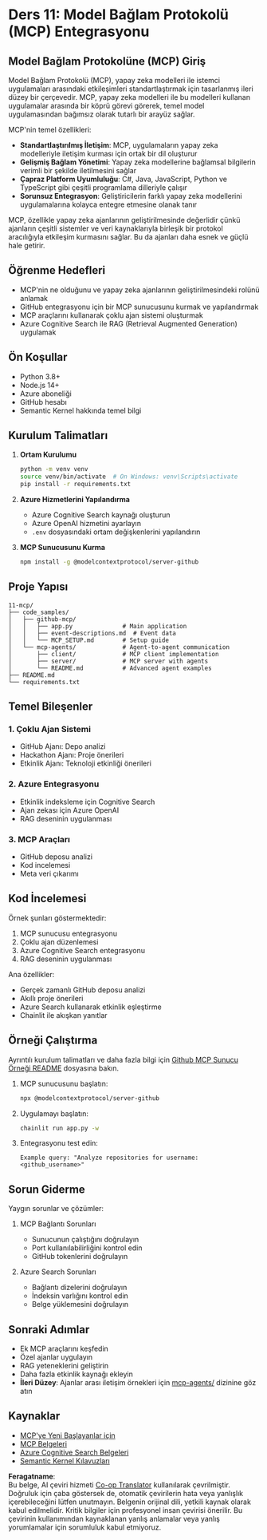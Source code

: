 <!--
CO_OP_TRANSLATOR_METADATA:
{
  "original_hash": "e255edb8423b34b4bba20263ef38f208",
  "translation_date": "2025-07-24T08:22:35+00:00",
  "source_file": "11-mcp/README.md",
  "language_code": "tr"
}
-->
# Ders 11: Model Bağlam Protokolü (MCP) Entegrasyonu

## Model Bağlam Protokolüne (MCP) Giriş

Model Bağlam Protokolü (MCP), yapay zeka modelleri ile istemci uygulamaları arasındaki etkileşimleri standartlaştırmak için tasarlanmış ileri düzey bir çerçevedir. MCP, yapay zeka modelleri ile bu modelleri kullanan uygulamalar arasında bir köprü görevi görerek, temel model uygulamasından bağımsız olarak tutarlı bir arayüz sağlar.

MCP'nin temel özellikleri:

- **Standartlaştırılmış İletişim**: MCP, uygulamaların yapay zeka modelleriyle iletişim kurması için ortak bir dil oluşturur  
- **Gelişmiş Bağlam Yönetimi**: Yapay zeka modellerine bağlamsal bilgilerin verimli bir şekilde iletilmesini sağlar  
- **Çapraz Platform Uyumluluğu**: C#, Java, JavaScript, Python ve TypeScript gibi çeşitli programlama dilleriyle çalışır  
- **Sorunsuz Entegrasyon**: Geliştiricilerin farklı yapay zeka modellerini uygulamalarına kolayca entegre etmesine olanak tanır  

MCP, özellikle yapay zeka ajanlarının geliştirilmesinde değerlidir çünkü ajanların çeşitli sistemler ve veri kaynaklarıyla birleşik bir protokol aracılığıyla etkileşim kurmasını sağlar. Bu da ajanları daha esnek ve güçlü hale getirir.

## Öğrenme Hedefleri
- MCP'nin ne olduğunu ve yapay zeka ajanlarının geliştirilmesindeki rolünü anlamak  
- GitHub entegrasyonu için bir MCP sunucusunu kurmak ve yapılandırmak  
- MCP araçlarını kullanarak çoklu ajan sistemi oluşturmak  
- Azure Cognitive Search ile RAG (Retrieval Augmented Generation) uygulamak  

## Ön Koşullar
- Python 3.8+  
- Node.js 14+  
- Azure aboneliği  
- GitHub hesabı  
- Semantic Kernel hakkında temel bilgi  

## Kurulum Talimatları

1. **Ortam Kurulumu**  
   ```bash
   python -m venv venv
   source venv/bin/activate  # On Windows: venv\Scripts\activate
   pip install -r requirements.txt
   ```

2. **Azure Hizmetlerini Yapılandırma**  
   - Azure Cognitive Search kaynağı oluşturun  
   - Azure OpenAI hizmetini ayarlayın  
   - `.env` dosyasındaki ortam değişkenlerini yapılandırın  

3. **MCP Sunucusunu Kurma**  
   ```bash
   npm install -g @modelcontextprotocol/server-github
   ```

## Proje Yapısı

```
11-mcp/
├── code_samples/
│   ├── github-mcp/
│   │   ├── app.py              # Main application
│   │   ├── event-descriptions.md  # Event data
│   │   └── MCP_SETUP.md        # Setup guide
│   └── mcp-agents/             # Agent-to-agent communication
│       ├── client/             # MCP client implementation
│       ├── server/             # MCP server with agents
│       └── README.md           # Advanced agent examples
├── README.md
└── requirements.txt
```

## Temel Bileşenler

### 1. Çoklu Ajan Sistemi
- GitHub Ajanı: Depo analizi  
- Hackathon Ajanı: Proje önerileri  
- Etkinlik Ajanı: Teknoloji etkinliği önerileri  

### 2. Azure Entegrasyonu
- Etkinlik indeksleme için Cognitive Search  
- Ajan zekası için Azure OpenAI  
- RAG deseninin uygulanması  

### 3. MCP Araçları
- GitHub deposu analizi  
- Kod incelemesi  
- Meta veri çıkarımı  

## Kod İncelemesi

Örnek şunları göstermektedir:  
1. MCP sunucusu entegrasyonu  
2. Çoklu ajan düzenlemesi  
3. Azure Cognitive Search entegrasyonu  
4. RAG deseninin uygulanması  

Ana özellikler:  
- Gerçek zamanlı GitHub deposu analizi  
- Akıllı proje önerileri  
- Azure Search kullanarak etkinlik eşleştirme  
- Chainlit ile akışkan yanıtlar  

## Örneği Çalıştırma

Ayrıntılı kurulum talimatları ve daha fazla bilgi için [Github MCP Sunucu Örneği README](./code_samples/github-mcp/README.md) dosyasına bakın.

1. MCP sunucusunu başlatın:  
   ```bash
   npx @modelcontextprotocol/server-github
   ```

2. Uygulamayı başlatın:  
   ```bash
   chainlit run app.py -w
   ```

3. Entegrasyonu test edin:  
   ```
   Example query: "Analyze repositories for username: <github_username>"
   ```

## Sorun Giderme

Yaygın sorunlar ve çözümler:  
1. MCP Bağlantı Sorunları  
   - Sunucunun çalıştığını doğrulayın  
   - Port kullanılabilirliğini kontrol edin  
   - GitHub tokenlerini doğrulayın  

2. Azure Search Sorunları  
   - Bağlantı dizelerini doğrulayın  
   - İndeksin varlığını kontrol edin  
   - Belge yüklemesini doğrulayın  

## Sonraki Adımlar
- Ek MCP araçlarını keşfedin  
- Özel ajanlar uygulayın  
- RAG yeteneklerini geliştirin  
- Daha fazla etkinlik kaynağı ekleyin  
- **İleri Düzey**: Ajanlar arası iletişim örnekleri için [mcp-agents/](../../../11-mcp/code_samples/mcp-agents) dizinine göz atın  

## Kaynaklar
- [MCP'ye Yeni Başlayanlar için](https://aka.ms/mcp-for-beginners)  
- [MCP Belgeleri](https://github.com/microsoft/semantic-kernel/tree/main/python/semantic-kernel/semantic_kernel/connectors/mcp)  
- [Azure Cognitive Search Belgeleri](https://learn.microsoft.com/azure/search/)  
- [Semantic Kernel Kılavuzları](https://learn.microsoft.com/semantic-kernel/)  

**Feragatname**:  
Bu belge, AI çeviri hizmeti [Co-op Translator](https://github.com/Azure/co-op-translator) kullanılarak çevrilmiştir. Doğruluk için çaba göstersek de, otomatik çevirilerin hata veya yanlışlık içerebileceğini lütfen unutmayın. Belgenin orijinal dili, yetkili kaynak olarak kabul edilmelidir. Kritik bilgiler için profesyonel insan çevirisi önerilir. Bu çevirinin kullanımından kaynaklanan yanlış anlamalar veya yanlış yorumlamalar için sorumluluk kabul etmiyoruz.